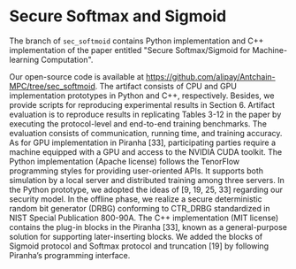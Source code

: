 # Secure Softmax and Sigmoid
The branch of `sec_softmoid` contains Python implementation and C++ implementation of the paper entitled "Secure Softmax/Sigmoid for Machine-learning Computation".


Our open-source code is available at https://github.com/alipay/Antchain-MPC/tree/sec_softmoid. The artifact consists of CPU and GPU implementation prototypes in Python and C++, respectively. Besides, we provide scripts for reproducing experimental results in Section 6. Artifact evaluation is to reproduce results in replicating Tables 3-12 in the paper by executing the protocol-level and end-to-end training benchmarks. The evaluation consists of communication, running time, and training accuracy. As for GPU implementation in Piranha [33], participating parties require a machine equipped with a GPU and access to the NVIDIA CUDA toolkit.
The Python implementation (Apache license) follows the TenorFlow programming styles for providing user-oriented APIs. It supports both simulation by a local server and distributed training among three servers. In the Python prototype, we adopted the ideas of [9, 19, 25, 33] regarding our security model. In the offline phase, we realize a secure deterministic random bit generator (DRBG) conforming to CTR_DRBG standardized in NIST Special Publication 800-90A. The C++ implementation (MIT license) contains the plug-in blocks in the Piranha [33], known as a general-purpose solution for supporting later-inserting blocks. We added the blocks of Sigmoid protocol and Softmax protocol and truncation [19] by following Piranha’s programming interface.
